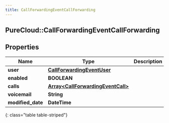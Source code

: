 ```yaml
---
title: CallForwardingEventCallForwarding
---
```

## PureCloud::CallForwardingEventCallForwarding

## Properties

|Name | Type | Description | Notes|
|------------ | ------------- | ------------- | -------------|
| **user** | [**CallForwardingEventUser**](CallForwardingEventUser.html) |  | [optional] |
| **enabled** | **BOOLEAN** |  | [optional] |
| **calls** | [**Array&lt;CallForwardingEventCall&gt;**](CallForwardingEventCall.html) |  | [optional] |
| **voicemail** | **String** |  | [optional] |
| **modified_date** | **DateTime** |  | [optional] |
{: class="table table-striped"}


